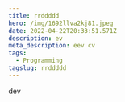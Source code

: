 ```yaml
---
title: rrddddd
hero: /img/1692llva2kj81.jpeg
date: 2022-04-22T20:33:51.571Z
description: ev
meta_description: eev cv
tags:
  - Programming
tagslug: rrddddd
---
```

dev
